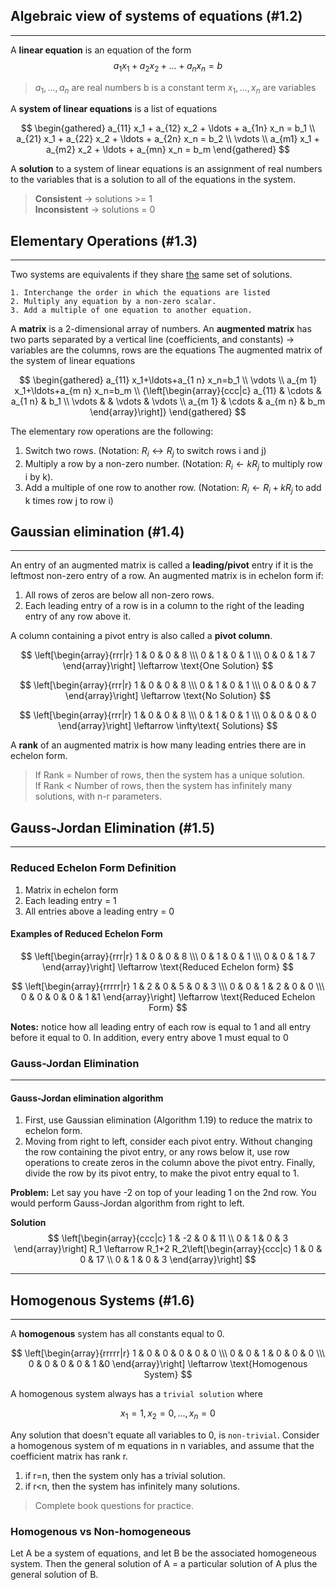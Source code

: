 ## Algebraic view of systems of equations (#1.2)
----

A **linear equation** is an equation of the form 
$$a_{1}x_1+a_{2}x_{2}+...+a_{n}x_{n}=b$$
> $a_{1},...,a_{n}$ are real numbers
> b is a constant term
> $x_{1},...,x_{n}$ are variables

A **system of linear equations** is a list of equations

$$
\begin{gathered}
a_{11} x_1 + a_{12} x_2 + \ldots + a_{1n} x_n = b_1 \\
a_{21} x_1 + a_{22} x_2 + \ldots + a_{2n} x_n = b_2 \\
\vdots \\
a_{m1} x_1 + a_{m2} x_2 + \ldots + a_{mn} x_n = b_m
\end{gathered}
$$

A **solution** to a system of linear equations is an assignment of real numbers to the variables that is a solution to all of the equations in the system.
> **Consistent** $\rightarrow$ solutions >= 1<br>
> **Inconsistent** $\rightarrow$ solutions = 0

## Elementary Operations  (#1.3)
---
Two systems are equivalents if they share <u>the</u> same set of solutions. 
``` ElementaryOperations
1. Interchange the order in which the equations are listed
2. Multiply any equation by a non-zero scalar.
3. Add a multiple of one equation to another equation.
```

A **matrix** is a 2-dimensional array of numbers. An **augmented matrix** has two parts separated by a vertical line (coefficients, and constants) $\rightarrow$ variables are the columns, rows are the equations
The augmented matrix of the system of linear equations

$$
\begin{gathered}
a_{11} x_1+\ldots+a_{1 n} x_n=b_1 \\
\vdots \\
a_{m 1} x_1+\ldots+a_{m n} x_n=b_m \\
{\left[\begin{array}{ccc|c}
a_{11} & \cdots & a_{1 n} & b_1 \\
\vdots & & \vdots & \vdots \\
a_{m 1} & \cdots & a_{m n} & b_m
\end{array}\right]}
\end{gathered}
$$

The elementary row operations are the following:
1. Switch two rows. (Notation: $R_{i} \leftrightarrow R_{j}$ to switch rows i and j)
2. Multiply a row by a non-zero number. (Notation: $R_{i}\leftarrow kR_{j}$ to multiply row i by k).
3. Add a multiple of one row to another row. (Notation: $R_{i}\leftarrow R_{i}+kR_{j}$ to add k times row j to row i)

## Gaussian elimination (#1.4)
---
An entry of an augmented matrix is called a **leading/pivot** entry if it is the leftmost non-zero entry of a row. An augmented matrix is in echelon form if:
1. All rows of zeros are below all non-zero rows.
2. Each leading entry of a row is in a column to the right of the leading entry of any row above it.

A column containing a pivot entry is also called a **pivot column**.

$$
\left[\begin{array}{rrr|r} 1 & 0 & 0 & 8 \\\ 0 & 1 & 0 & 1 \\\ 0 & 0 & 1 & 7 \end{array}\right] \leftarrow \text{One Solution}
$$

$$
\left[\begin{array}{rrr|r} 1 & 0 & 0 & 8 \\\ 0 & 1 & 0 & 1 \\\ 0 & 0 & 0 & 7 \end{array}\right] \leftarrow \text{No Solution}
$$

$$
\left[\begin{array}{rrr|r} 1 & 0 & 0 & 8 \\\ 0 & 1 & 0 & 1 \\\ 0 & 0 & 0 & 0 \end{array}\right] \leftarrow \infty\text{ Solutions}
$$

A **rank** of an augmented matrix is how many leading entries there are in echelon form.
> If Rank = Number of rows, then the system has a unique solution.<br>
> If Rank < Number of rows, then the system has infinitely many solutions, with n-r parameters.

## Gauss-Jordan Elimination (#1.5)
---

### Reduced Echelon Form Definition
1. Matrix in echelon form 
2. Each leading entry = 1
3. All entries above a leading entry = 0

#### Examples of Reduced Echelon Form

$$
\left[\begin{array}{rrr|r} 1 & 0 & 0 & 8 \\\ 0 & 1 & 0 & 1 \\\ 0 & 0 & 1 & 7 \end{array}\right] \leftarrow \text{Reduced Echelon form}
$$

$$
\left[\begin{array}{rrrrr|r} 1 & 2 & 0 & 5 & 0 & 3 \\\ 0 & 0 & 1 & 2 & 0 & 0 \\\ 0 & 0 & 0 & 0 & 1 &1 \end{array}\right] \leftarrow \text{Reduced Echelon Form}
$$

**Notes:** notice how all leading entry of each row is equal to 1 and all entry before it equal to 0. In addition, every entry above 1 must equal to 0



### Gauss-Jordan Elimination
---
#### Gauss-Jordan elimination algorithm
1. First, use Gaussian elimination (Algorithm 1.19) to reduce the matrix to echelon form.
2. Moving from right to left, consider each pivot entry. Without changing the row containing the pivot entry, or any rows below it, use row operations to create zeros in the column above the pivot entry. Finally, divide the row by its pivot entry, to make the pivot entry equal to 1.

**Problem:** Let say you have -2 on top of your leading 1 on the 2nd row. You would perform Gauss-Jordan algorithm from right to left.

**Solution**
$$
\left[\begin{array}{ccc|c}
1 & -2 & 0 & 11 \\
0 & 1 & 0 & 3
\end{array}\right] R_1 \leftarrow R_1+2 R_2\left[\begin{array}{ccc|c}
1 & 0 & 0 & 17 \\
0 & 1 & 0 & 3
\end{array}\right]
$$


---
## Homogenous Systems (#1.6)
---
A **homogenous** system has all constants equal to 0.

$$
\left[\begin{array}{rrrrr|r} 1 & 0 & 0 & 0 & 0 & 0 \\\ 0 & 0 & 1 & 0 & 0 & 0 \\\ 0 & 0 & 0 & 0 & 1 &0 \end{array}\right] \leftarrow \text{Homogenous System}
$$

A homogenous system always has a `trivial solution` where 

$$
x_{1} = 1, x_{2}=0,...,x_{n}=0
$$

Any solution that doesn't equate all variables to 0, is `non-trivial`.
Consider a homogenous system of m equations in n variables, and assume that the coefficient matrix has rank r.
1. if r=n, then the system only has a trivial solution.
2. if r<n, then the system has infinitely many solutions.

> Complete book questions for practice.

### Homogenous vs Non-homogeneous
Let A be a system of equations, and let B be the associated homogeneous system. Then the general solution of A = a particular solution of A plus the general solution of B.
